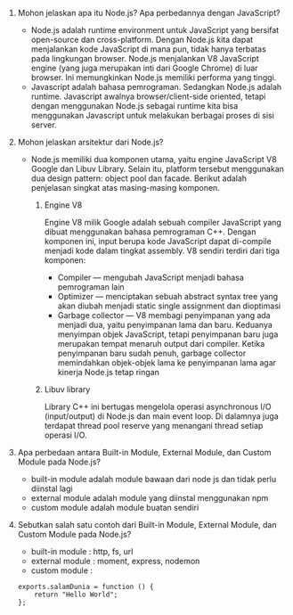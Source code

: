 1. Mohon jelaskan apa itu Node.js? Apa perbedannya dengan JavaScript?

   - Node.js adalah runtime environment untuk JavaScript yang bersifat open-source dan cross-platform. Dengan Node.js kita dapat menjalankan kode JavaScript di mana pun, tidak hanya terbatas pada lingkungan browser. Node.js menjalankan V8 JavaScript engine (yang juga merupakan inti dari Google Chrome) di luar browser. Ini memungkinkan Node.js memiliki performa yang tinggi.
   - Javascript adalah bahasa pemrograman. Sedangkan Node.js adalah runtime. Javascript awalnya browser/client-side oriented, tetapi dengan menggunakan Node.js sebagai runtime kita bisa menggunakan Javascript untuk melakukan berbagai proses di sisi server.

2. Mohon jelaskan arsitektur dari Node.js?

   - Node.js memiliki dua komponen utama, yaitu engine JavaScript V8 Google dan Libuv Library. Selain itu, platform tersebut menggunakan dua design pattern: object pool dan facade. Berikut adalah penjelasan singkat atas masing-masing komponen.

     1. Engine V8

        Engine V8 milik Google adalah sebuah compiler JavaScript yang dibuat menggunakan bahasa pemrograman C++. Dengan komponen ini, input berupa kode JavaScript dapat di-compile menjadi kode dalam tingkat assembly. V8 sendiri terdiri dari tiga komponen:

        - Compiler — mengubah JavaScript menjadi bahasa pemrograman lain
        - Optimizer — menciptakan sebuah abstract syntax tree yang akan diubah menjadi static single assignment dan dioptimasi
        - Garbage collector — V8 membagi penyimpanan yang ada menjadi dua, yaitu penyimpanan lama dan baru. Keduanya menyimpan objek JavaScript, tetapi penyimpanan baru juga merupakan tempat menaruh output dari compiler. Ketika penyimpanan baru sudah penuh, garbage collector memindahkan objek-objek lama ke penyimpanan lama agar kinerja Node.js tetap ringan

     2. Libuv library

        Library C++ ini bertugas mengelola operasi asynchronous I/O (input/output) di Node.js dan main event loop. Di dalamnya juga terdapat thread pool reserve yang menangani thread setiap operasi I/O.

3. Apa perbedaan antara Built-in Module, External Module, dan Custom Module pada Node.js?

   - built-in module adalah module bawaan dari node js dan tidak perlu diinstal lagi
   - external module adalah module yang diinstal menggunakan npm
   - custom module adalah module buatan sendiri

4. Sebutkan salah satu contoh dari Built-in Module, External Module, dan Custom Module pada Node.js?
   - built-in module : http, fs, url
   - external module : moment, express, nodemon
   - custom module :
   ```
   exports.salamDunia = function () {
       return "Hello World";
   };
   ```
